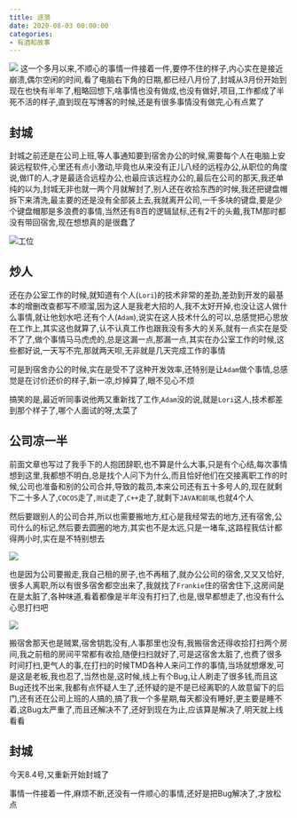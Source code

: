 ```yaml
---
title: 涟漪
date: 2020-08-03 00:00:00
categories: 
- 有酒和故事
---
```

![](https://image.yanganlin.com/20200804005714.jpg)
这一个多月以来,不顺心的事情一件接着一件,要停不住的样子,内心实在是接近崩溃,偶尔空闲的时间,看了电脑右下角的日期,都已经八月份了,封城从3月份开始到现在也快有半年了,粗略回想下,啥事情也没有做成,也没有做好,项目,工作都成了半死不活的样子,直到现在写博客的时候,还是有很多事情没有做完,心有点累了
<!-- more --> 

## 封城

封城之前还是在公司上班,等人事通知要到宿舍办公的时候,需要每个人在电脑上安装远程软件,心里还有点小激动,毕竟也从来没有正儿八经的远程办公,从职位的角度说,做IT的人,才是最适合远程办公,也最应该远程办公的,最后在公司的那天,我还单纯的以为,封城无非也就一两个月就解封了,别人还在收拾东西的时候,我还把键盘帽拆下来清洗,最主要的还是没有全部装上去,我就离开公司,一千多块的键盘,要是少个键盘帽那是多浪费的事情,当然还有8百的逻辑鼠标,还有2千的头戴,我TM那时都没有带回宿舍,现在想想真的是很蠢了

![工位](https://image.yanganlin.com/20200804001500.jpg)

## 炒人

还在办公室工作的时候,就知道有个人(`Lori`)的技术非常的差劲,差劲到开发的最基本的增删改查都写不顺溜,因为这人是我老大招的人,我不太好开掉,也没让这人做什么事情,就让他划水吧.还有个人(`Adam`),说实在这人技术什么的可以,总感觉把心思放在工作上,其实这也就算了,认不认真工作也跟我没有多大的关系,就有一点实在是受不了了,做个事情马马虎虎的,总是这漏一点,那漏一点,其实在办公室工作的时候,这些都好说,一天写不完,那就两天呗,无非就是几天完成工作的事情

可是到宿舍办公的时候,实在是受不了这种开发效率,还特别是让`Adam`做个事情,总感觉是在讨价还价的样子,新一凉,炒掉算了,眼不见心不烦

搞笑的是,最近听同事说他两又重新找了工作,`Adam`没的说,就是`Lori`这人,技术都差到那个样子了,哪个人面试的呀,太菜了

## 公司凉一半

前面文章也写过了我手下的人抱团辞职,也不算是什么大事,只是有个心结,每次事情想到这里,我都想不明白,总是找个人问下为什么,而且恰好他们在交接离职工作的时候,公司也准备和别的公司合并,导致的裁员,本来公司还有五十多号人的,现在就剩下二十多人了,`COCOS`走了,`测试`走了,`C++`走了,就剩下`JAVA和前端`,也就4个人

然后要跟别人的公司合并,所以也需要搬地方,红心是我经常去的地方,还有宿舍,公司什么的标记,然后要去圆圈的地方,其实也不是太远,只是一堵车,这路程我估计都得两小时,实在是不特别想去

![](https://image.yanganlin.com/20200804010318.jpg)

也是因为公司要搬走,我自己租的房子,也不再租了,就办公公司的宿舍,又又又恰好,很多人离职,所以有很多宿舍都空出来了,我就找了`Frankie`住的宿舍住下,这房间是在是太脏了,各种味道,看着都像是半年没有打扫了,也是,很早都想走了,也没有什么心思打扫吧

![](https://image.yanganlin.com/20200804005910.jpg)

搬宿舍那天也是贼累,宿舍钥匙没有,人事那里也没有,我搬宿舍还得收拾打扫两个房间,我之前租的房间平常都有收拾,随便扫扫就好了,可是这宿舍太脏了,也费了很多时间打扫,更气人的事,在打扫的时候TMD各种人来问工作的事情,当场就想爆发,可是这是老板,我也忍了,当然也是,这时候,线上有个Bug,让人刷走了很多钱,而且这Bug还找不出来,我都有点怀疑人生了,还怀疑的是不是已经离职的人故意留下的后门,还有还在公司上班的人搞的,搞了我一个多星期,每天都没有睡好,更主要是睡不着,这Bug太严重了,而且还解决不了,还好到现在为止,应该算是解决了,明天就上线看看

## 封城

今天8.4号,又重新开始封城了

事情一件接着一件,麻烦不断,还没有一件顺心的事情,还好是把Bug解决了,才放松点